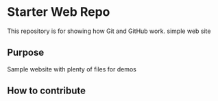 # Starter Web Repo

This repository is for showing how Git and GitHub work.
simple web site 

## Purpose

Sample website with plenty of files for demos

## How to contribute